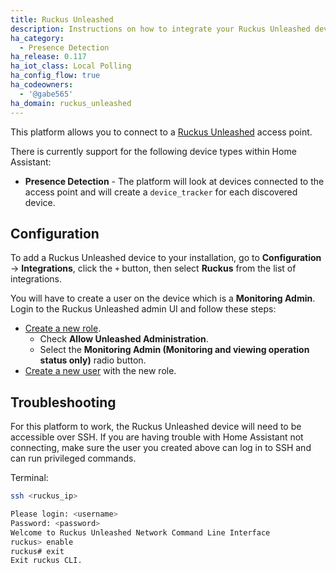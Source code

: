 ```yaml
---
title: Ruckus Unleashed
description: Instructions on how to integrate your Ruckus Unleashed device into Home Assistant.
ha_category:
  - Presence Detection
ha_release: 0.117
ha_iot_class: Local Polling
ha_config_flow: true
ha_codeowners:
  - '@gabe565'
ha_domain: ruckus_unleashed
---
```


This platform allows you to connect to a [Ruckus Unleashed](https://support.ruckuswireless.com/product_families/19-ruckus-unleashed) access point.

There is currently support for the following device types within Home Assistant:

- **Presence Detection** - The platform will look at devices connected to the access point and will create a `device_tracker` for each discovered device.

## Configuration

To add a Ruckus Unleashed device to your installation, go to **Configuration** -> **Integrations**, click the `+` button, then select **Ruckus** from the list of integrations.

You will have to create a user on the device which is a **Monitoring Admin**. Login to the Ruckus Unleashed admin UI and follow these steps:

 - [Create a new role](https://docs.ruckuswireless.com/unleashed/200.1.9.12/t-ConfigUserRoles.html).
   - Check **Allow Unleashed Administration**.
   - Select the **Monitoring Admin (Monitoring and viewing operation status only)** radio button. 
 - [Create a new user](https://docs.ruckuswireless.com/unleashed/200.1.9.12/t-AddingNewUsersInternal.html) with the new role.

## Troubleshooting

For this platform to work, the Ruckus Unleashed device will need to be accessible over SSH. If you are having trouble with Home Assistant not connecting, make sure the user you created above can log in to SSH and can run privileged commands.

Terminal:

```bash
ssh <ruckus_ip>

Please login: <username>
Password: <password>
Welcome to Ruckus Unleashed Network Command Line Interface
ruckus> enable
ruckus# exit
Exit ruckus CLI.
```
